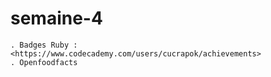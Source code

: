 # semaine-4
    . Badges Ruby : <https://www.codecademy.com/users/cucrapok/achievements>
    . Openfoodfacts

